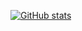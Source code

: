 [![GitHub stats](https://github-readme-stats.vercel.app/api?username=StefanBratanov&show_icons=true&count_private=true)](https://github.com/anuraghazra/github-readme-stats)


